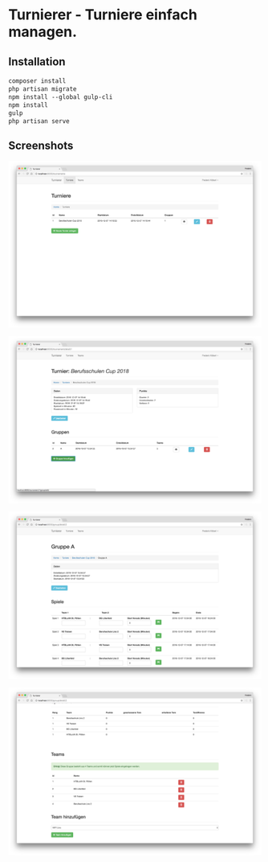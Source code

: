 # Turnierer - Turniere einfach managen. 

## Installation

```
composer install
php artisan migrate
npm install --global gulp-cli
npm install
gulp
php artisan serve
```

## Screenshots

![group](https://raw.githubusercontent.com/bslinz2/turnierer/master/screenshots/tournaments.png "Turniere")

![group](https://raw.githubusercontent.com/bslinz2/turnierer/master/screenshots/tournament.png "Turnier")

![group](https://raw.githubusercontent.com/bslinz2/turnierer/master/screenshots/group-0.png "Gruppe 1")

![group](https://raw.githubusercontent.com/bslinz2/turnierer/master/screenshots/group-1.png "Gruppe 2")
